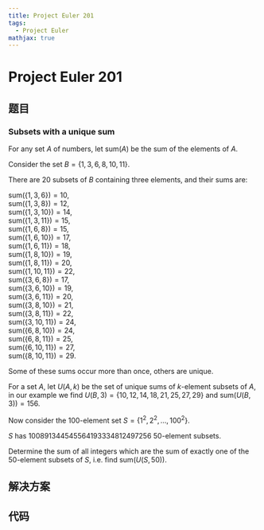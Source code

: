```yaml
---
title: Project Euler 201
tags:
  - Project Euler
mathjax: true
---
```

<escape><!-- more --></escape>
    
# Project Euler 201
## 题目
### Subsets with a unique sum


For any set $A$ of numbers, let $\text{sum}(A)$ be the sum of the elements of $A$.

Consider the set $B = \{1,3,6,8,10,11\}$.

There are $20$ subsets of $B$ containing three elements, and their sums are:


$\text{sum}(\{1,3,6\}) = 10$,<br />
$\text{sum}(\{1,3,8\}) = 12$,<br />
$\text{sum}(\{1,3,10\}) = 14$,<br />
$\text{sum}(\{1,3,11\}) = 15$,<br />
$\text{sum}(\{1,6,8\}) = 15$,<br />
$\text{sum}(\{1,6,10\}) = 17$,<br />
$\text{sum}(\{1,6,11\}) = 18$,<br />
$\text{sum}(\{1,8,10\}) = 19$,<br />
$\text{sum}(\{1,8,11\}) = 20$,<br />
$\text{sum}(\{1,10,11\}) = 22$,<br />
$\text{sum}(\{3,6,8\}) = 17$,<br />
$\text{sum}(\{3,6,10\}) = 19$,<br />
$\text{sum}(\{3,6,11\}) = 20$,<br />
$\text{sum}(\{3,8,10\}) = 21$,<br />
$\text{sum}(\{3,8,11\}) = 22$,<br />
$\text{sum}(\{3,10,11\}) = 24$,<br />
$\text{sum}(\{6,8,10\}) = 24$,<br />
$\text{sum}(\{6,8,11\}) = 25$,<br />
$\text{sum}(\{6,10,11\}) = 27$,<br />
$\text{sum}(\{8,10,11\}) = 29$.

Some of these sums occur more than once, others are unique.

For a set $A$, let $U(A,k)$ be the set of unique sums of $k$-element subsets of $A$, in our example we find $U(B,3) = \{10,12,14,18,21,25,27,29\}$ and $\text{sum}(U(B,3)) = 156$.

Now consider the $100$-element set $S = \{1^2, 2^2, \dots , 100^2\}$.

$S$ has $100891344545564193334812497256$ $50$-element subsets.

Determine the sum of all integers which are the sum of exactly one of the $50$-element subsets of $S$, i.e. find $\text{sum}(U(S,50))$.


## 解决方案


## 代码


